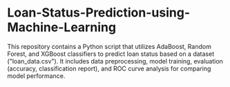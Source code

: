 # Loan-Status-Prediction-using-Machine-Learning
This repository contains a Python script that utilizes AdaBoost, Random Forest, and XGBoost classifiers to predict loan status based on a dataset ("loan_data.csv"). It includes data preprocessing, model training, evaluation (accuracy, classification report), and ROC curve analysis for comparing model performance.
